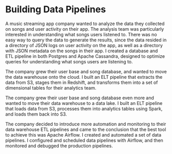 # Building Data Pipelines

A music streaming app company wanted to analyze the data they collected on songs and user activity on their app. The analysis team was particularly interested in understanding what songs users listened to. There was no easy way to query the data to generate the results, since the data resided in a directory of JSON logs on user activity on the app, as well as a directory with JSON metadata on the songs in their app. I created a database and ETL pipeline in both Postgres and Apache Cassandra, designed to optimize queries for understanding what songs users are listening to.

The company grew their user base and song database,  and wanted to move the data warehouse onto the cloud. I built an ELT pipeline that extracts the data from S3, stages them in Redshift, and transforms them into a set of dimensional tables for their analytics team.

The company grew their user base and song database even more and wanted to move their data warehouse to a data lake. I built an ELT pipeline that loads data from S3, processes them into analytics tables using Spark, and loads them back into S3.

The company decided to introduce more automation and monitoring to their data warehouse ETL pipelines and came to the conclusion that the best tool to achieve this was Apache Airflow. I created and automated a set of data pipelines. I configured and scheduled data pipelines with Airflow, and then monitored and debugged the production pipelines.
